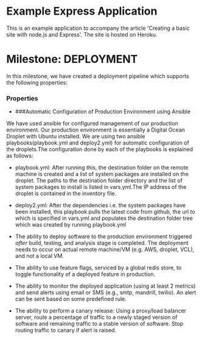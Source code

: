 # Example Express Application

This is an example application to accompany the article 'Creating a basic site with node.js and Express'. The site is hosted on Heroku.

# Milestone: DEPLOYMENT

In this milestone, we have created a deployment pipeline which supports the following properties:

### Properties

* ###Automatic Configuration of Production Environment using Ansible

We have used ansible for configured management of our production environment. Our production environment is essentially a Digital Ocean Droplet with Ubuntu installed. We are using two ansible playbooks(playbook.yml and deploy2.yml) for automatic configuration of the droplets.The configuration done by each of the playbooks is explained as follows:
- playbook.yml: After running this, the destination folder on the remote machine is created and a list of system packages are
installed on the droplet. The paths to the destination folder directory and the list of system packages to install is listed in vars.yml.The IP address of the droplet is contained in the inventory file.

- deploy2.yml: After the dependencies i.e. the system packages have been installed, this playbook pulls the latest code from github, the url to which is specified in vars.yml and populates the destination folder tree which was created by running playbook.yml




* The ability to deploy software to the production environment triggered *after* build, testing, and analysis stage is completed. The deployment needs to occur on actual remote machine/VM (e.g. AWS, droplet, VCL), and not a local VM.

* The ability to use feature flags, serviced by a global redis store, to toggle functionality of a deployed feature in production.

* The ability to monitor the deployed application (using at least 2 metrics) and send alerts using email or SMS (e.g., smtp, mandrill, twilio). An alert can be sent based on some predefined rule.

* The ability to perform a canary release: Using a proxy/load balancer server, route a percentage of traffic to a newly staged version of software and remaining traffic to a stable version of software. Stop routing traffic to canary if alert is raised.







